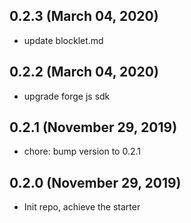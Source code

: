 ## 0.2.3 (March 04, 2020)

- update blocklet.md

## 0.2.2 (March 04, 2020)

- upgrade forge js sdk

## 0.2.1 (November 29, 2019)

- chore: bump version to 0.2.1

## 0.2.0 (November 29, 2019)

- Init repo, achieve the starter
